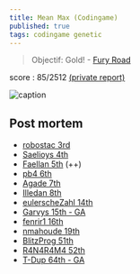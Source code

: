 ```yaml
---
title: Mean Max (Codingame)
published: true
tags: codingame genetic
---
```

> Objectif: Gold! - [Fury Road](https://www.codingame.com/leaderboards/challenge/mean-max/global)

score : 85/2512 [(private report)](https://www.codingame.com/challengereport/9291788353f1021036f0685639e3e117d3388e9)

![caption](/images/codingame_mean_max_context.png)

## Post mortem
- [robostac 3rd](https://github.com/robostac/cg-meanmax-postmortem/blob/master/readme.md)
- [Saelioys 4th](https://github.com/Saelyos/MeanMax/blob/master/README.md)
- [Faellan 5th](https://github.com/Faellan/meanmax-postmortem/blob/master/README.md) (++)
- [pb4 6th](https://www.codingame.com/forum/t/mean-max-cc01-feedback-strategies/5030/19)
- [Agade 7th](https://www.codingame.com/forum/t/mean-max-cc01-feedback-strategies/5030/9)
- [Illedan 8th](https://www.codingame.com/forum/t/mean-max-cc01-feedback-strategies/5030/18)
- [eulerscheZahl 14th](https://www.codingame.com/forum/t/mean-max-cc01-feedback-strategies/5030/11)
- [Garvys 15th - GA](https://github.com/Garvys/MeanMax-CodinGame-Contest/blob/master/README.md)
- [fenrir1 16th](https://www.codingame.com/forum/t/mean-max-cc01-feedback-strategies/5030/42)
- [nmahoude 19th](https://www.codingame.com/forum/t/mean-max-cc01-feedback-strategies/5030/13)
- [BlitzProg 51th](https://www.codingame.com/forum/t/mean-max-cc01-feedback-strategies/5030/10)
- [R4N4R4M4 52th](https://www.codingame.com/forum/t/mean-max-cc01-feedback-strategies/5030/17)
- [T-Dup 64th - GA](https://www.codingame.com/forum/t/mean-max-cc01-feedback-strategies/5030/34)
